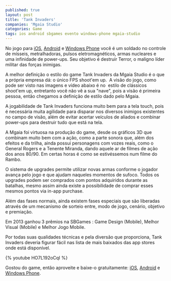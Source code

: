 ```yaml
---
published: true
layout: post
title: 'Tank Invaders'
companies: 'Mgaia Studio'
categories: Game
tags: ios android sbgames evento windows-phone mgaia-studio
---
```

No jogo para [iOS](https://itunes.apple.com/app/id815229338), [Android](https://play.google.com/store/apps/details?id=br.com.mothergaia.tank) e [Windows Phone](http://windowsphone.com/s?appid=c24702ff-0328-45d8-b28a-6c3d178fa9eb) você é um soldado no controle de mísseis, metralhadoras, pulsos eletromagnéticos, armas nucleares e uma infinidade de power-ups. Seu objetivo é destruir Terror, o maligno líder militar das forças inimigas.

A melhor definição o estilo do game Tank Invaders da Mgaia Studio é o que a própria empresa dá: o único FPS shoot'em up.  A visão do jogo, como pode ser visto nas imagens e vídeo abaixo é no  estilo de clássicos shoot'em up, entretanto você não vê a sua "nave", pois a visão é primeira pessoa, então chegamos a definição de estilo dado pelo Mgaia.

A jogabilidade de Tank Invaders funciona muito bem para a tela touch, pois é necessária muita agilidade para disparar nos diversos inimigos existentes no campo de visão, além de evitar acertar veículos de aliados e combinar power-ups para destruir tudo que está na tela.

A Mgaia foi virtuosa na produção do game, desde os gráficos 3D que combinam muito bem com a ação, como a parte sonora que, além dos efeitos e da trilha, ainda possui personagens com vozes reais, como o General Rogers e a Tenente Miranda, dando aquele ar de filmes de ação dos anos 80/90. Em certas horas é como se estivéssemos num filme do Rambo.

O sistema de upgrades permite utilizar novas armas conforme o jogador avança pelo jogo e que ajudam naqueles momentos de sufoco. Todos os upgrades podem ser comprados com pontos adquiridos durante as batalhas, mesmo assim ainda existe a possibilidade de comprar esses mesmos pontos via in-app purchase.

Além das fases normais, ainda existem fases especiais que são liberadas através de um mecanismo de sorteio entre, modo de jogo, cenário, objetivo e premiação.

Em 2013 ganhou 3 prêmios na SBGames : Game Design (Mobile), Melhor Visual (Mobile) e Melhor Jogo Mobile.

Por todas suas qualidades técnicas e pela diversão que proporciona, Tank Invaders deveria figurar fácil nas lista de mais baixados das app stores onde está disponível.

{% youtube HO7L192oCqI %}

Gostou do game, então aproveite e baixe-o gratuitamente: [iOS](https://itunes.apple.com/app/id815229338), [Android](https://play.google.com/store/apps/details?id=br.com.mothergaia.tank) e [Windows Phone](http://windowsphone.com/s?appid=c24702ff-0328-45d8-b28a-6c3d178fa9eb).